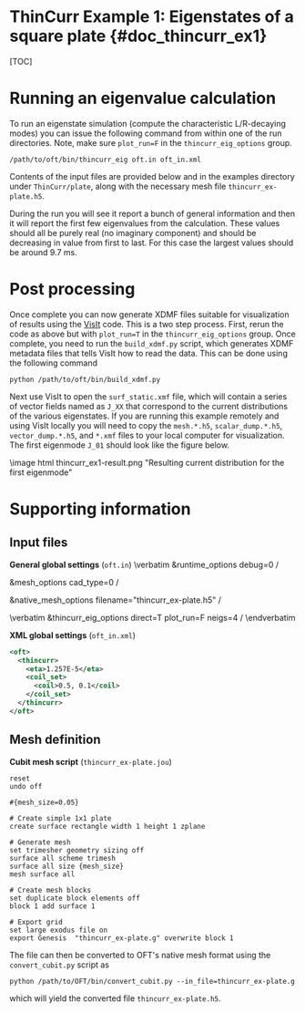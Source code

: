 ThinCurr Example 1: Eigenstates of a square plate {#doc_thincurr_ex1}
==============

[TOC]

# Running an eigenvalue calculation

To run an eigenstate simulation (compute the characteristic L/R-decaying modes) you can issue the following command from within one of the run directories. Note, make sure `plot_run=F` in the `thincurr_eig_options` group.

    /path/to/oft/bin/thincurr_eig oft.in oft_in.xml

Contents of the input files are provided below and in the examples directory under `ThinCurr/plate`, along with the necessary mesh file `thincurr_ex-plate.h5`.

During the run you will see it report a bunch of general information and then it will report the first few eigenvalues from the calculation. These values should all be purely real (no imaginary component) and should be decreasing in value from first to last. For this case the largest values should be around 9.7 ms.

# Post processing

Once complete you can now generate XDMF files suitable for visualization of results using the [VisIt](https://visit-dav.github.io/visit-website/index.html) code. This is a two step process. First, rerun the code as above but with `plot_run=T` in the `thincurr_eig_options` group. Once complete, you need to run the `build_xdmf.py` script, which generates XDMF metadata files that tells VisIt how to read the data. This can be done using the following command

    python /path/to/oft/bin/build_xdmf.py

Next use VisIt to open the `surf_static.xmf` file, which will contain a series of vector fields named as `J_XX` that correspond to the current distributions of the various eigenstates. If you are running this example remotely and using VisIt locally you will need to copy the `mesh.*.h5`, `scalar_dump.*.h5`, `vector_dump.*.h5`, and `*.xmf` files to your local computer for visualization. The first eigenmode `J_01` should look like the figure below.

\image html thincurr_ex1-result.png "Resulting current distribution for the first eigenmode"

# Supporting information

## Input files

**General global settings** (`oft.in`)
\verbatim
&runtime_options
 debug=0
/

&mesh_options
 cad_type=0
/

&native_mesh_options
 filename="thincurr_ex-plate.h5"
/

\verbatim
&thincurr_eig_options
 direct=T
 plot_run=F
 neigs=4
/
\endverbatim

**XML global settings** (`oft_in.xml`)
```xml
<oft>
  <thincurr>
    <eta>1.257E-5</eta>
    <coil_set>
      <coil>0.5, 0.1</coil>
    </coil_set>
  </thincurr>
</oft>
```

## Mesh definition

**Cubit mesh script** (`thincurr_ex-plate.jou`)
```
reset
undo off

#{mesh_size=0.05}

# Create simple 1x1 plate
create surface rectangle width 1 height 1 zplane

# Generate mesh
set trimesher geometry sizing off
surface all scheme trimesh
surface all size {mesh_size}
mesh surface all

# Create mesh blocks
set duplicate block elements off
block 1 add surface 1

# Export grid
set large exodus file on
export Genesis  "thincurr_ex-plate.g" overwrite block 1
```

The file can then be converted to OFT's native mesh format using the `convert_cubit.py` script as

    python /path/to/OFT/bin/convert_cubit.py --in_file=thincurr_ex-plate.g

which will yield the converted file `thincurr_ex-plate.h5`.
